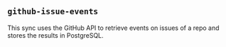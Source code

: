## `github-issue-events`

This sync uses the GitHub API to retrieve events on issues of a repo and stores the results in PostgreSQL.
